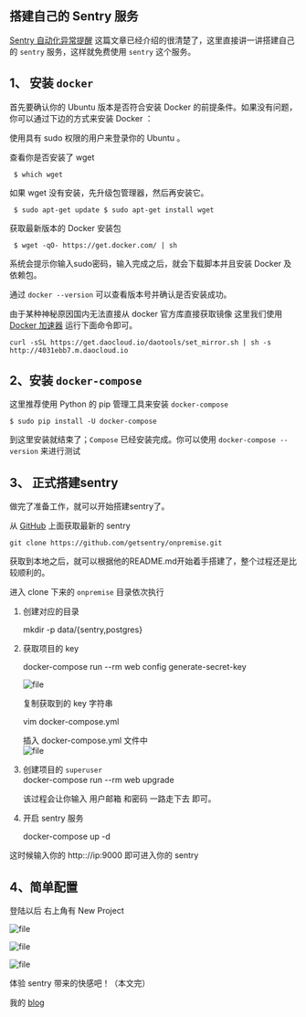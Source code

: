 ## 搭建自己的 Sentry 服务

[Sentry 自动化异常提醒](https://laravel-china.org/articles/4235/sentry-automation-exception-alert) 这篇文章已经介绍的很清楚了，这里直接讲一讲搭建自己的 `sentry` 服务，这样就免费使用 `sentry` 这个服务。

## 1、 安装 `docker`

首先要确认你的 Ubuntu 版本是否符合安装 Docker 的前提条件。如果没有问题，你可以通过下边的方式来安装 Docker ：

使用具有 sudo 权限的用户来登录你的 Ubuntu 。

查看你是否安装了 wget

	 $ which wget

如果 wget 没有安装，先升级包管理器，然后再安装它。

	 $ sudo apt-get update $ sudo apt-get install wget

获取最新版本的 Docker 安装包

<!-- more -->

	 $ wget -qO- https://get.docker.com/ | sh

系统会提示你输入sudo密码，输入完成之后，就会下载脚本并且安装 Docker 及依赖包。

通过 `docker --version` 可以查看版本号并确认是否安装成功。

由于某种神秘原因国内无法直接从 docker 官方库直接获取镜像 这里我们使用 [Docker 加速器](https://www.daocloud.io/mirror#accelerator-doc) 运行下面命令即可。

	curl -sSL https://get.daocloud.io/daotools/set_mirror.sh | sh -s http://4031ebb7.m.daocloud.io

## 2、安装 `docker-compose`

这里推荐使用 Python 的 pip 管理工具来安装 `docker-compose` 

	$ sudo pip install -U docker-compose

到这里安装就结束了；`Compose` 已经安装完成。你可以使用 `docker-compose --version` 来进行测试 

## 3、 正式搭建sentry

做完了准备工作，就可以开始搭建sentry了。

从 [GitHub](https://github.com/getsentry/onpremise) 上面获取最新的 sentry

	git clone https://github.com/getsentry/onpremise.git

获取到本地之后，就可以根据他的README.md开始着手搭建了，整个过程还是比较顺利的。

进入 clone 下来的 `onpremise` 目录依次执行 

1. 创建对应的目录

   mkdir -p data/{sentry,postgres} 

2. 获取项目的 key

   docker-compose run --rm web config generate-secret-key

   ![file](https://dn-phphub.qbox.me/uploads/images/201703/29/5978/cl5ribeIo5.png)

   复制获取到的 key 字符串 

   	vim docker-compose.yml

   插入 docker-compose.yml 文件中	
   ![file](https://dn-phphub.qbox.me/uploads/images/201703/29/5978/MI7aJM7jbz.png)

3. 创建项目的 `superuser` 
   ​			
   docker-compose run --rm web upgrade

   该过程会让你输入 用户邮箱 和密码 一路走下去 即可。

4. 开启 sentry 服务

   docker-compose up -d 

这时候输入你的 http:://ip:9000 即可进入你的 sentry 


## 4、简单配置

登陆以后 右上角有 New Project

![file](https://dn-phphub.qbox.me/uploads/images/201703/29/5978/KqiVNsRUJb.png)

![file](https://dn-phphub.qbox.me/uploads/images/201703/29/5978/XRkeqwvTDh.png)

![file](https://dn-phphub.qbox.me/uploads/images/201703/29/5978/C480PIRJ5n.png)

体验 sentry 带来的快感吧！（本文完）

我的 [blog](http://www.tenyearsme.cn/blog/sentry-docker-create)
​		
​		